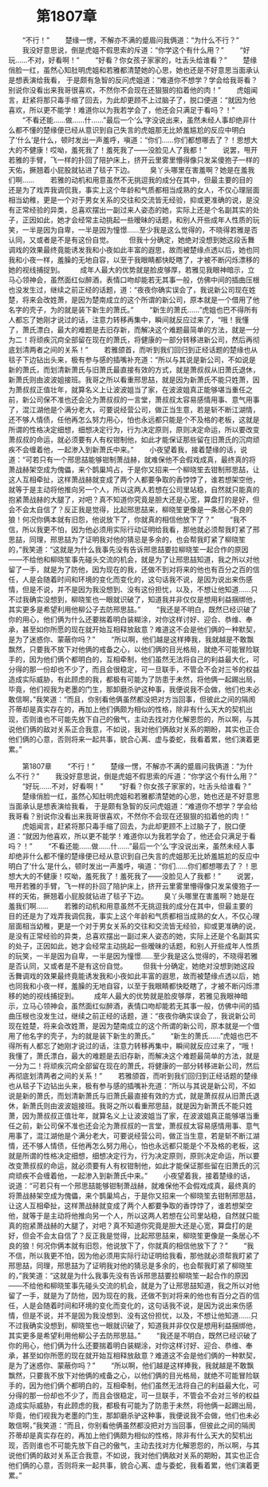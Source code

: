 # 　　第1807章
　　“不行！”
　　楚缘一愣，不解亦不满的蹙眉问我俩道：“为什么不行？”
　　我没好意思说，倒是虎姐不假思索的斥道：“你学这个有什么用？”
　　“好玩……不对，好看啊！”
　　“好看？你女孩子家家的，吐舌头给谁看？”
　　楚缘俏脸一红，虽然心知肚明虎姐和若雅都清楚她的心思，她也还是不好意思当面承认是想表演给我看， 于是颇有急智的反问虎姐道：“难道你不想学？学会给我哥看？别说你没看出来我哥很喜欢，不然你不会现在还狠狠的掐着他的肉！”
　　虎姐闻言，赶紧将那只毒手缩了回去，为此却更顾不上过脑子了，脱口便道：“就因为他喜欢，所以更不能学！难道你以为我若学会了，他还会只满足于看吗？！”
　　“不看还能……做……什……”最后一个‘么’字没说出来，虽然未经人事却绝非什么都不懂的楚缘便已经从意识到自己失言的虎姐那无比娇羞尴尬的反应中明白了‘什么’是什么，顿时发出一声羞呼，嗔道：“你们……你们都想哪去了？！思想大大的不健康！哎呦，羞死我了！羞死我了——没脸见人了我都！”
　　说罢，甩开若雅的手臂，飞一样的扑回了陪护床上，挤开云里雾里懵得像只发呆傻狍子一样的天佑，撅翘着小屁股就钻进了毯子下边。
　　臭丫头哪里在害羞啊？她是在羞我们啊……
　　若雅的动机和用意虽然不无挑逗我的成分在其中，但最主要的目的还是为了戏弄我调侃我，事实上这个年龄和气质都相当成熟的女人，不仅心理层面相当幼稚，更是一个对于男女关系的交往和交流皆无经验，抑或更准确的说，是没有正常经验的异类，总喜欢摆出一副过来人姿态的她，实际上还是个名副其实的处子，正因如此，她才会经常主动挑起一些暧昧的话题，和别人开些成年人性质的玩笑，一半是因为自卑，一半是因为憧憬……至少我是这么觉得的，不晓得若雅是否认同，又或者是不是有这份自觉。
　　但我十分确定，她绝对没想到她这段舌舞调戏的效果最终竟能诱发我和小夜如此丰富的遐思，故而被楚缘点透以后，她也同我和小夜一样，羞臊的无地自容，以至于我眼睛都快眨瞎了，才被不断闪烁漂移的她的视线捕捉到。
　　成年人最大的优势就是脸皮够厚，若雅见我眼神暗示，立马心领神会，虽然面红似醉酒，表情口吻却能若无其事一般，仿佛中间的插曲压根也没发生过，继续之前正经的话题，道：“夜夜你确实误会了，我说新公司现在姓楚，将来会改姓萧，是因为楚南成立的这个所谓的新公司，原本就是一个借用了他名字的壳子，为的就是装下新生的萧氏。”
　　“新生的萧氏……”虎姐也巴不得所有人都忘了她刚才说过的话，注意力转移再集中，瞬间就反应过来了，“哦！我懂了，萧氏漂白，最大的难题是去旧存新，而解决这个难题最简单的方法，就是一分为二！将顽疾沉疴全部留在现在的萧氏，将健康的一部分转移进新公司，然后再彻底划清两者之间的关系！”
　　若雅颌首，而听到我们回归到正经话题的楚缘也从毯子下边钻出头来，极有参与感的插嘴补充道：“所以与其说是新公司，不如说是新的萧氏，而划清新萧氏与旧萧氏最直接有效的方式，就是萧叔叔从旧萧氏退休，新萧氏则由波波姐接班。我哥之所以看重邢思喆，就是因为新萧氏不能只姓萧，因为萧叔叔正值壮年，就算名义上让波波姐当了家，在波波姐真正能够堪当重任之前，新公司保不准也还会沦为萧叔叔的一言堂，萧叔叔太容易感情用事、意气用事了，混江湖他是个满分老大，可要说经营公司，做正当生意，若是斩不断江湖情，还不够人情债，任他再怎么努力用心，怕也永远都只能是个不及格的老板，这就是所谓的性格决定细想，细想决定行为，行为决定原则，原则决定命运，所以要改变萧叔叔的命运，就必须要有人有权钳制他，如此才能保证那些留在旧萧氏的沉疴顽疾不会缠着他，一起渗入到新萧氏中来。”
　　小夜望着我，接着楚缘的话，说道：“可若只有一个邢思喆能够钳制萧战赫，就难保他不会假戏成真，最终真的将萧战赫架空成为傀儡，来个鹊巢鸠占，于是你又招来一个柳晓笙去钳制邢思喆，让这人互相牵扯，这样萧战赫就变成了两个人都要争取的香饽饽了，谁若想架空他，就等于是主动将他推向另一个人，所以这两人若想在公司里站稳，自然就只能真的抱紧萧战赫的大腿了，对吧？真不知道你究竟是胆大还是心宽，算盘打的是好，但会不会太自信了？反正我是觉得，比起邢思喆来，柳晓笙更像是一条居心不良的狼！何况你俩本就有旧怨，他说放下了，你就真的相信他放下了？”
　　“我不信，所以我更不怕，因为他必须用实际行动证明给我看，那他就必须帮我盯紧了邢思喆，同理，邢思喆为了证明我对他的猜忌是多余的，也会帮我盯紧了柳晓笙的，”我笑道：“这就是为什么我事先没有告诉邢思喆要拉柳晓笙一起合作的原因——不给他和柳晓笙事先碰头交流的机会，就是为了让邢思喆知道，我之所以对他留了一手，就是为了防他，因为现在的我，还做不到对将来的他也有百分之百的信任，人是会随着时间和环境的变化而变化的，这句话我不说，是因为说出来伤感情，但是不说，并不是因为我没想到、没有这份担忧，以及，不想让他知道……只不过我确实没想到，柳晓笙也一眼就识破了，知道我并非仅仅是想用利益捆绑他，其实更多是希望利用他柳公子去防邢思喆。”
　　“我还是不明白，既然已经识破了你的用心，他们俩为什么还要揣着明白装糊涂，对你这样讨好、迎合、恭维、奉承，甚至如你所愿的现在就开始互相释放敌意？难道这不会是他们俩的一种默契，是为了迷惑你、蒙蔽你吗？”
　　“所以啊，他们越是这样捧我，我就越是不敢飘飘然，只要我不放下对他俩的戒备之心，以他们俩的目光格局，就绝不可能冒险联手的，因为他们俩个都明白的，互相牵制，他们虽然无法将自己的利益最大化，可分得的那一份却也不少了，而且会很稳定，可一旦联手，不管会不会对三爷的权益造成实际威胁，有此顾虑的我，都极有可能为了防患于未然，将他俩一起踢出局，毕竟，他们视我为老墨的门生，那卸磨杀驴这种事，我便说我不会做，他们也未必敢信啊，”我笑道：“而且，你别看他俩虽然都没把对方当回事，但彼此之间的隔阂芥蒂却是真实存在的，再加上他们俩颇为相似的性格，除非有什么天大的契机出现，否则谁也不可能先放下自己的傲气，主动去找对方化解恩怨的，所以啊，与其说他们俩的敌对关系正合我意，不如说，我对他们俩敌对关系的期盼，其实也正合他们俩的心意，否则将来一起共事，貌合心离、虚与委蛇，我看着累，他们演着更累。”

　　第1807章
　　“不行！”
　　楚缘一愣，不解亦不满的蹙眉问我俩道：“为什么不行？”
　　我没好意思说，倒是虎姐不假思索的斥道：“你学这个有什么用？”
　　“好玩……不对，好看啊！”
　　“好看？你女孩子家家的，吐舌头给谁看？”
　　楚缘俏脸一红，虽然心知肚明虎姐和若雅都清楚她的心思，她也还是不好意思当面承认是想表演给我看， 于是颇有急智的反问虎姐道：“难道你不想学？学会给我哥看？别说你没看出来我哥很喜欢，不然你不会现在还狠狠的掐着他的肉！”
　　虎姐闻言，赶紧将那只毒手缩了回去，为此却更顾不上过脑子了，脱口便道：“就因为他喜欢，所以更不能学！难道你以为我若学会了，他还会只满足于看吗？！”
　　“不看还能……做……什……”最后一个‘么’字没说出来，虽然未经人事却绝非什么都不懂的楚缘便已经从意识到自己失言的虎姐那无比娇羞尴尬的反应中明白了‘什么’是什么，顿时发出一声羞呼，嗔道：“你们……你们都想哪去了？！思想大大的不健康！哎呦，羞死我了！羞死我了——没脸见人了我都！”
　　说罢，甩开若雅的手臂，飞一样的扑回了陪护床上，挤开云里雾里懵得像只发呆傻狍子一样的天佑，撅翘着小屁股就钻进了毯子下边。
　　臭丫头哪里在害羞啊？她是在羞我们啊……
　　若雅的动机和用意虽然不无挑逗我的成分在其中，但最主要的目的还是为了戏弄我调侃我，事实上这个年龄和气质都相当成熟的女人，不仅心理层面相当幼稚，更是一个对于男女关系的交往和交流皆无经验，抑或更准确的说，是没有正常经验的异类，总喜欢摆出一副过来人姿态的她，实际上还是个名副其实的处子，正因如此，她才会经常主动挑起一些暧昧的话题，和别人开些成年人性质的玩笑，一半是因为自卑，一半是因为憧憬……至少我是这么觉得的，不晓得若雅是否认同，又或者是不是有这份自觉。
　　但我十分确定，她绝对没想到她这段舌舞调戏的效果最终竟能诱发我和小夜如此丰富的遐思，故而被楚缘点透以后，她也同我和小夜一样，羞臊的无地自容，以至于我眼睛都快眨瞎了，才被不断闪烁漂移的她的视线捕捉到。
　　成年人最大的优势就是脸皮够厚，若雅见我眼神暗示，立马心领神会，虽然面红似醉酒，表情口吻却能若无其事一般，仿佛中间的插曲压根也没发生过，继续之前正经的话题，道：“夜夜你确实误会了，我说新公司现在姓楚，将来会改姓萧，是因为楚南成立的这个所谓的新公司，原本就是一个借用了他名字的壳子，为的就是装下新生的萧氏。”
　　“新生的萧氏……”虎姐也巴不得所有人都忘了她刚才说过的话，注意力转移再集中，瞬间就反应过来了，“哦！我懂了，萧氏漂白，最大的难题是去旧存新，而解决这个难题最简单的方法，就是一分为二！将顽疾沉疴全部留在现在的萧氏，将健康的一部分转移进新公司，然后再彻底划清两者之间的关系！”
　　若雅颌首，而听到我们回归到正经话题的楚缘也从毯子下边钻出头来，极有参与感的插嘴补充道：“所以与其说是新公司，不如说是新的萧氏，而划清新萧氏与旧萧氏最直接有效的方式，就是萧叔叔从旧萧氏退休，新萧氏则由波波姐接班。我哥之所以看重邢思喆，就是因为新萧氏不能只姓萧，因为萧叔叔正值壮年，就算名义上让波波姐当了家，在波波姐真正能够堪当重任之前，新公司保不准也还会沦为萧叔叔的一言堂，萧叔叔太容易感情用事、意气用事了，混江湖他是个满分老大，可要说经营公司，做正当生意，若是斩不断江湖情，还不够人情债，任他再怎么努力用心，怕也永远都只能是个不及格的老板，这就是所谓的性格决定细想，细想决定行为，行为决定原则，原则决定命运，所以要改变萧叔叔的命运，就必须要有人有权钳制他，如此才能保证那些留在旧萧氏的沉疴顽疾不会缠着他，一起渗入到新萧氏中来。”
　　小夜望着我，接着楚缘的话，说道：“可若只有一个邢思喆能够钳制萧战赫，就难保他不会假戏成真，最终真的将萧战赫架空成为傀儡，来个鹊巢鸠占，于是你又招来一个柳晓笙去钳制邢思喆，让这人互相牵扯，这样萧战赫就变成了两个人都要争取的香饽饽了，谁若想架空他，就等于是主动将他推向另一个人，所以这两人若想在公司里站稳，自然就只能真的抱紧萧战赫的大腿了，对吧？真不知道你究竟是胆大还是心宽，算盘打的是好，但会不会太自信了？反正我是觉得，比起邢思喆来，柳晓笙更像是一条居心不良的狼！何况你俩本就有旧怨，他说放下了，你就真的相信他放下了？”
　　“我不信，所以我更不怕，因为他必须用实际行动证明给我看，那他就必须帮我盯紧了邢思喆，同理，邢思喆为了证明我对他的猜忌是多余的，也会帮我盯紧了柳晓笙的，”我笑道：“这就是为什么我事先没有告诉邢思喆要拉柳晓笙一起合作的原因——不给他和柳晓笙事先碰头交流的机会，就是为了让邢思喆知道，我之所以对他留了一手，就是为了防他，因为现在的我，还做不到对将来的他也有百分之百的信任，人是会随着时间和环境的变化而变化的，这句话我不说，是因为说出来伤感情，但是不说，并不是因为我没想到、没有这份担忧，以及，不想让他知道……只不过我确实没想到，柳晓笙也一眼就识破了，知道我并非仅仅是想用利益捆绑他，其实更多是希望利用他柳公子去防邢思喆。”
　　“我还是不明白，既然已经识破了你的用心，他们俩为什么还要揣着明白装糊涂，对你这样讨好、迎合、恭维、奉承，甚至如你所愿的现在就开始互相释放敌意？难道这不会是他们俩的一种默契，是为了迷惑你、蒙蔽你吗？”
　　“所以啊，他们越是这样捧我，我就越是不敢飘飘然，只要我不放下对他俩的戒备之心，以他们俩的目光格局，就绝不可能冒险联手的，因为他们俩个都明白的，互相牵制，他们虽然无法将自己的利益最大化，可分得的那一份却也不少了，而且会很稳定，可一旦联手，不管会不会对三爷的权益造成实际威胁，有此顾虑的我，都极有可能为了防患于未然，将他俩一起踢出局，毕竟，他们视我为老墨的门生，那卸磨杀驴这种事，我便说我不会做，他们也未必敢信啊，”我笑道：“而且，你别看他俩虽然都没把对方当回事，但彼此之间的隔阂芥蒂却是真实存在的，再加上他们俩颇为相似的性格，除非有什么天大的契机出现，否则谁也不可能先放下自己的傲气，主动去找对方化解恩怨的，所以啊，与其说他们俩的敌对关系正合我意，不如说，我对他们俩敌对关系的期盼，其实也正合他们俩的心意，否则将来一起共事，貌合心离、虚与委蛇，我看着累，他们演着更累。”
